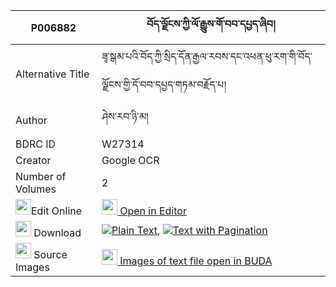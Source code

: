 |P006882|བོད་ལྗོངས་ཀྱི་ལོ་རྒྱུས་གོ་བབ་དཔྱད་ཞིབ། 
| --- | --- 
|Alternative Title |ཟྭ་སྒམ་པའི་བོད་ཀྱི་སྲིད་དོན་རྒྱལ་རབས་དང་འཕན་ཕུ་རག་གི་བོད་ལྗོངས་གྱི་དོ་བབ་དཔྱད་གཏམ་བརྗོད་པ།
|Author| ཤེས་རབ་ཉི་མ།
|BDRC ID | W27314
|Creator | Google OCR
|Number of Volumes| 2
|<img width="25" src="https://img.icons8.com/color/25/000000/edit-property.png">Edit Online| [<img width="25" src="https://avatars.githubusercontent.com/u/45091458?s=200&v=4"> Open in Editor](http://editor.openpecha.org/P006882)
|<img width="25" src="https://img.icons8.com/fluent/48/000000/download-2.png"/>  Download | [![](https://img.icons8.com/color/20/000000/txt.png)Plain Text](https://github.com/Openpecha/P006882/releases/download/v1/bojong_kyi_logyu_gobab_che_shy_plain_P006882.zip), [![](https://img.icons8.com/color/20/000000/txt.png)Text with Pagination](https://github.com/Openpecha/P006882/releases/download/v1/bojong_kyi_logyu_gobab_che_shy_pages_P006882.zip)
|<img width="25" src="https://img.icons8.com/plasticine/100/000000/pictures-folder.png"/>  Source Images | [<img width="25" src="https://library.bdrc.io/icons/BUDA-small.svg"> Images of text file open in BUDA](https://library.bdrc.io/show/bdr:W27314)